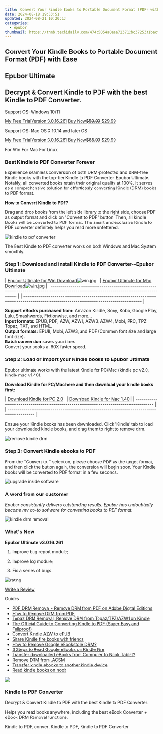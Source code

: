 ```yaml
---
title: Convert Your Kindle Books to Portable Document Format (PDF) with Ease
date: 2024-08-18 19:53:51
updated: 2024-08-21 10:20:13
categories:
  - epubor
thumbnail: https://thmb.techidaily.com/474c5054a0eaa723712bc3725331bacf73663ebfef0031bd8bc1879804e39c8f.jpg
---
```


## Convert Your Kindle Books to Portable Document Format (PDF) with Ease

## Epubor Ultimate

## Decrypt & Convert Kindle to PDF with the best Kindle to PDF Converter. 

Support OS: Windows 10/11

[My Free TrialVersion:3.0.16.261](https://tools.techidaily.com/epubor/ultimate/) [Buy Now~~$59.99~~ $29.99](https://tools.techidaily.com/epubor/ultimate/)

Support OS: Mac OS X 10.14 and later OS

[My Free TrialVersion:3.0.16.261](https://tools.techidaily.com/epubor/ultimate/) [Buy Now~~$65.99~~ $29.99](https://tools.techidaily.com/epubor/ultimate/)

For Win For Mac For Linux 



### Best Kindle to PDF Converter Forever 

Experience seamless conversion of both DRM-protected and DRM-free Kindle books with the top-tier Kindle to PDF Converter, Epubor Ultimate. Notably, all converted books retain their original quality at 100%. It serves as a comprehensive solution for effortlessly converting Kindle (DRM) books to PDF format.  

**How to Convert Kindle to PDF?** 

Drag and drop books from the left side library to the right side, choose PDF as output format and click on "Convert to PDF" button. Then, all kindle Books will be converted to PDF format. The smart and exclusive Kindle to PDF converter definitely helps you read more unfettered.

![kindle to pdf converter](https://www.epubor.com/images/uppic/kindle-to-pdf-2019.png)

The Best Kindle to PDF converter works on both Windows and Mac System smoothly.



### Step 1: Download and install Kindle to PDF Converter--Epubor Ultimate

| [Epubor Ultimate for Win Download](https://tools.techidaily.com/epubor/ultimate/)![win.jpg](https://www.epubor.com/images/winwin.png) |  | [Epubor Ultimate for Mac Download](https://tools.techidaily.com/epubor/ultimate/)![win.jpg](https://www.epubor.com/images/macmac.png) |
| ------------------------------------------------------------------------------------------------------------------------------------------ |  | ------------------------------------------------------------------------------------------------------------------------------------------ |

**Support eBooks purchased from:** Amazon Kindle, Sony, Kobo, Google Play, Lulu, Smashwords, Fictionwise, and more...   
**Input formats:** EPUB, PDF, AZW, AZW1, AZW3, AZW4, Mobi, PRC, TPZ, Topaz, TXT, and HTML.  
**Output formats:** EPUB, Mobi, AZW3, and PDF (Common font size and large font size).  
**Batch conversion** saves your time.   
Convert your books at 60X faster speed.   



###  Step 2: Load or import your Kindle books to Epubor Ultimate

Epubor ultimate works with the latest Kindle for PC/Mac (kindle pc v2.0, kindle mac v1.40). 

**Download Kindle for PC/Mac here and then download your kindle books first:**

| [Download Kindle for PC 2.0](https://download.epubor.com/KindleForPC-installer-2.0.exe) |  | [Download Kindle for Mac 1.40](https://download.epubor.com/KindleForMac-installer-1.40.dmg) |
| --------------------------------------------------------------------------------------- |  | ------------------------------------------------------------------------------------------- |

Ensure your Kindle books has been downloaded. Click 'Kindle' tab to load your downloaded kindle books, and drag them to right to remove drm.

![remove kindle drm](https://www.epubor.com/images/uppic/remove-kindle-drm-feature3.png)



### Step 3: Convert Kindle ebooks to PDF

From the "Convert to.." selection, please choose PDF as the target format, and then click the button again, the conversion will begin soon. Your Kindle books will be converted to PDF format in a few seconds.

![upgrade inside software](https://www.epubor.com/images/uppic/feature4-convert-kindle-to-pdf.png)



###  A word from our customer

_Epubor consistently delivers outstanding results. Epubor has undoubtedly become my go-to software for converting books to PDF format._ 

![kindle drm removal](http://www.epubor.com/images/uppic/epubor-review-screenshot.png "kindle drm removal")



### What's New

**Epubor Ultimate v3.0.16.261** 

1) Improve bug report module;

2) Improve log module;

3) Fix a series of bugs.

![rating](http://www.epubor.com/images/star.png)

[Write a Review](https://tools.techidaily.com/epubor/ultimate/)

Guides 

* [PDF DRM Removal - Remove DRM from PDF on Adobe Digital Editions](https://tools.techidaily.com/epubor/products/)
* [How to Remove DRM from PDF](https://tools.techidaily.com/epubor/products/)
* [Topaz DRM Removal, Remove DRM from Topaz/TPZ/AZW1 on Kindle](https://tools.techidaily.com/epubor/products/)
* [The Official Guide to Converting Kindle to PDF (Super Easy and Fullproof)](http://www.epubor.com/convert-kindle-to-pdf.html)
* [Convert Kindle AZW to ePUB](https://tools.techidaily.com/epubor/products/)
* [Share Kindle fire books with friends](https://tools.techidaily.com/epubor/products/)
* [How to Remove Google eBookstore DRM?](https://tools.techidaily.com/epubor/products/)
* [3 Steps to Read Google eBooks on Kindle Fire](https://tools.techidaily.com/epubor/products/)
* [Transfer downloaded eBooks from Computer to Nook Tablet?](https://tools.techidaily.com/epubor/transfer/)
* [Remove DRM from .ACSM](https://tools.techidaily.com/epubor/products/)
* [Transfer kindle ebooks to another kindle device](https://tools.techidaily.com/epubor/products/)
* [Read kindle books on nook](https://tools.techidaily.com/epubor/products/)

![](http://www.epubor.com/images/product-guide2.jpg) 



### Kindle to PDF Converter

Decrypt & Convert Kindle to PDF with the best Kindle to PDF Converter. 

Helps you read books anywhere, including the best eBook Converter + eBook DRM Removal functions.

Kindle to PDF, convert Kindle to PDF, Kindle to PDF Converter

<ins class="adsbygoogle"
     style="display:block"
     data-ad-format="autorelaxed"
     data-ad-client="ca-pub-7571918770474297"
     data-ad-slot="1223367746"></ins>



<ins class="adsbygoogle"
     style="display:block"
     data-ad-client="ca-pub-7571918770474297"
     data-ad-slot="8358498916"
     data-ad-format="auto"
     data-full-width-responsive="true"></ins>
